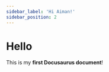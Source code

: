 ```yaml
---
sidebar_label: 'Hi Aiman!'
sidebar_position: 2
---
```


# Hello

This is my **first Docusaurus document**!

